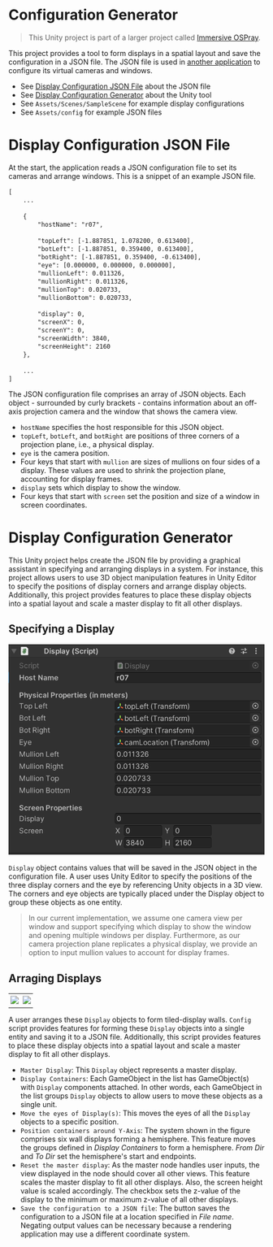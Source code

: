 # Configuration Generator
> This Unity project is part of a larger project called [Immersive OSPray](https://github.com/jungwhonam-tacc/Whitepaper).

This project provides a tool to form displays in a spatial layout and save the configuration in a JSON file. The JSON file is used in [another application](https://github.com/jungwhonam-tacc/ospray_studio/tree/v0.12.0-alpha.x) to configure its virtual cameras and windows.
- See [Display Configuration JSON File](#display-configuration-json-file) about the JSON file
- See [Display Configuration Generator](#display-configuration-generator) about the Unity tool
- See `Assets/Scenes/SampleScene` for example display configurations
- See `Assets/config` for example JSON files

# Display Configuration JSON File
At the start, the application reads a JSON configuration file to set its cameras and arrange windows. This is a snippet of an example JSON file. 

```
[
    ...

    {
        "hostName": "r07",

        "topLeft": [-1.887851, 1.078200, 0.613400],
        "botLeft": [-1.887851, 0.359400, 0.613400],
        "botRight": [-1.887851, 0.359400, -0.613400],
        "eye": [0.000000, 0.000000, 0.000000],
        "mullionLeft": 0.011326,
        "mullionRight": 0.011326,
        "mullionTop": 0.020733,
        "mullionBottom": 0.020733,

        "display": 0,
        "screenX": 0,
        "screenY": 0,
        "screenWidth": 3840,
        "screenHeight": 2160
    },

    ...
]
```

The JSON configuration file comprises an array of JSON objects. Each object - surrounded by curly brackets - contains information about an off-axis projection camera and the window that shows the camera view.
- ```hostName``` specifies the host responsible for this JSON object. 
- ```topLeft```, ```botLeft```, and ```botRight``` are positions of three corners of a projection plane, i.e., a physical display.
- ```eye``` is the camera position. 
- Four keys that start with ```mullion``` are sizes of mullions on four sides of a display. These values are used to shrink the projection plane, accounting for display frames.  
- ```display``` sets which display to show the window.
- Four keys that start with ```screen``` set the position and size of a window in screen coordinates.

# Display Configuration Generator
This Unity project helps create the JSON file by providing a graphical assistant in specifying and arranging displays in a system. For instance, this project allows users to use 3D object manipulation features in Unity Editor to specify the positions of display corners and arrange display objects. Additionally, this project provides features to place these display objects into a spatial layout and scale a master display to fit all other displays. 



## Specifying a Display
![](Images/Config%20Generator%20-%20display.png)

```Display``` object contains values that will be saved in the JSON object in the configuration file. A user uses Unity Editor to specify the positions of the three display corners and the eye by referencing Unity objects in a 3D view. The corners and eye objects are typically placed under the Display object to group these objects as one entity.

> In our current implementation, we assume one camera view per window and support specifying which display to show the window and opening multiple windows per display. Furthermore, as our camera projection plane replicates a physical display, we provide an option to input mullion values to account for display frames. 

## Arraging Displays
<div id="image-table">
    <table>
	    <tr>
    	    <td style="padding:4px">
        	    <img src="Images/Config%20Generator%20-%203D.png" width="800"/>
      	    </td>
            <td style="padding:4px">
            	<img src="Images/Config%20Generator%20-%20set%20up.png" width="290"/>
            </td>
        </tr>
    </table>
</div>

A user arranges these `Display` objects to form tiled-display walls. `Config` script provides features for forming these `Display` objects into a single entity and saving it to a JSON file. Additionally, this script provides features to place these display objects into a spatial layout and scale a master display to fit all other displays. 
- ```Master Display```: This `Display` object represents a master display. 
- ```Display Containers```: Each GameObject in the list has GameObject(s) with `Display` components attached. In other words, each GameObject in the list groups ```Display``` objects to allow users to move these objects as a single unit.
- ```Move the eyes of Display(s)```: This moves the eyes of all the ```Display``` objects to a specific position.
- ```Position containers around Y-Axis```: The system shown in the figure comprises six wall displays forming a hemisphere. This feature moves the groups defined in *Display Containers* to form a hemisphere. *From Dir* and *To Dir* set the hemisphere's start and endpoints.
- ```Reset the master display```: As the master node handles user inputs, the view displayed in the node should cover all other views. This feature scales the master display to fit all other displays. Also, the screen height value is scaled accordingly. The checkbox sets the z-value of the display to the minimum or maximum z-value of all other displays. 
- ```Save the configuration to a JSON file```: The button saves the configuration to a JSON file at a location specified in *File name*. Negating output values can be necessary because a rendering application may use a different coordinate system.